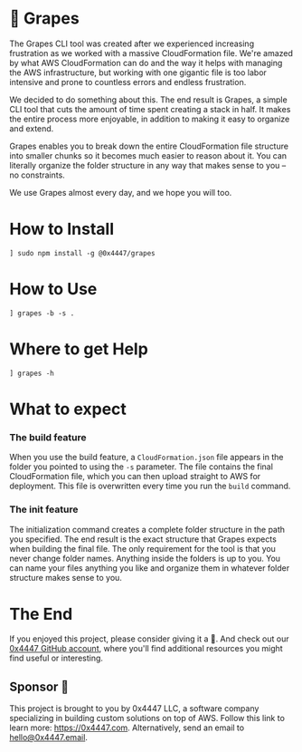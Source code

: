 # 🍇 Grapes

The Grapes CLI tool was created after we experienced increasing frustration as we worked with a massive CloudFormation file. We're amazed by what AWS CloudFormation can do and the way it helps with managing the AWS infrastructure, but working with one gigantic file is too labor intensive and prone to countless errors and endless frustration. 

We decided to do something about this. The end result is Grapes, a simple CLI tool that cuts the amount of time spent creating a stack in half. It makes the entire process more enjoyable, in addition to making it easy to organize and extend.

Grapes enables you to break down the entire CloudFormation file structure into smaller chunks so it becomes much easier to reason about it. You can literally organize the folder structure in any way that makes sense to you – no constraints.

We use Grapes almost every day, and we hope you will too.

# How to Install

```
] sudo npm install -g @0x4447/grapes
```

# How to Use

```
] grapes -b -s .
```

# Where to get Help

```
] grapes -h
```

# What to expect

### The build feature

When you use the build feature, a `CloudFormation.json` file appears in the folder you pointed to using the `-s` parameter. The file contains the final CloudFormation file, which you can then upload straight to AWS for deployment. This file is overwritten every time you run the `build` command.

### The init feature

The initialization command creates a complete folder structure in the path you specified. The end result is the exact structure that Grapes expects when building the final file. The only requirement for the tool is that you never change folder names. Anything inside the folders is up to you. You can name your files anything you like and organize them in whatever folder structure makes sense to you.

# The End

If you enjoyed this project, please consider giving it a 🌟. And check out our [0x4447 GitHub account](https://github.com/0x4447), where you'll find additional resources you might find useful or interesting.

## Sponsor 🎊

This project is brought to you by 0x4447 LLC, a software company specializing in building custom solutions on top of AWS. Follow this link to learn more: https://0x4447.com. Alternatively, send an email to [hello@0x4447.email](mailto:hello@0x4447.email?Subject=Hello%20From%20Repo&Body=Hi%2C%0A%0AMy%20name%20is%20NAME%2C%20and%20I%27d%20like%20to%20get%20in%20touch%20with%20someone%20at%200x4447.%0A%0AI%27d%20like%20to%20discuss%20the%20following%20topics%3A%0A%0A-%20LIST_OF_TOPICS_TO_DISCUSS%0A%0ASome%20useful%20information%3A%0A%0A-%20My%20full%20name%20is%3A%20FIRST_NAME%20LAST_NAME%0A-%20My%20time%20zone%20is%3A%20TIME_ZONE%0A-%20My%20working%20hours%20are%20from%3A%20TIME%20till%20TIME%0A-%20My%20company%20name%20is%3A%20COMPANY%20NAME%0A-%20My%20company%20website%20is%3A%20https%3A%2F%2F%0A%0ABest%20regards.).
